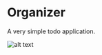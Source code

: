 # Organizer

A very simple todo application.

![alt text](http://www.giphy.com/gifs/3ohzdNX5DEWl7bFB2E "Demonstration")

